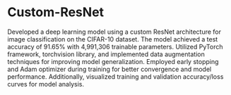 # Custom-ResNet
Developed a deep learning model using a custom ResNet architecture for image classification on the CIFAR-10 dataset. The model achieved a test accuracy of 91.65% with 4,991,306 trainable parameters. Utilized PyTorch framework, torchvision library, and implemented data augmentation techniques for improving model generalization. Employed early stopping and Adam optimizer during training for better convergence and model performance. Additionally, visualized training and validation accuracy/loss curves for model analysis.
